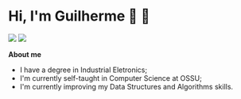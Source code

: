 # **Hi, I'm Guilherme  👋 :rocket:**

<div>
<a href = "mailto:guilhermegianluppi@gmail.com"><img src="https://img.shields.io/badge/Gmail-D14836?style=for-the-badge&logo=gmail&logoColor=white" target="_blank"></a>
<a href="https://www.linkedin.com/in/guilherme-gianluppi-moura-264b43207/" target="_blank"><img src="https://img.shields.io/badge/-LinkedIn-%230077B5?style=for-the-badge&logo=linkedin&logoColor=white" target="_blank"></a> 
</div>

**About me**

* I have a degree in Industrial Eletronics;
* I'm currently self-taught in Computer Science at OSSU;
* I'm currently improving my Data Structures and Algorithms skills.





